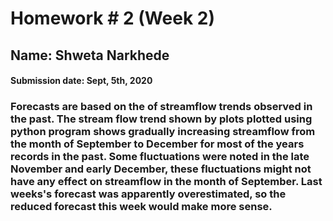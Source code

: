# Homework # 2 (Week 2)
## Name: Shweta Narkhede
#### Submission date: Sept, 5th, 2020

### Forecasts are based on the of streamflow trends observed in the past. The stream flow trend shown by plots plotted using python program shows gradually increasing streamflow from the month of September to December for most of the years records in the past. Some fluctuations were noted in the late November and early December, these fluctuations might not have any effect on streamflow in the month of September. Last weeks's forecast was apparently overestimated, so the reduced forecast this week would make more sense.

